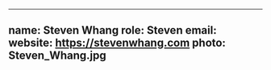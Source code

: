 
---
name: Steven Whang
role: Steven
email: 
website: https://stevenwhang.com
photo: Steven_Whang.jpg
---
